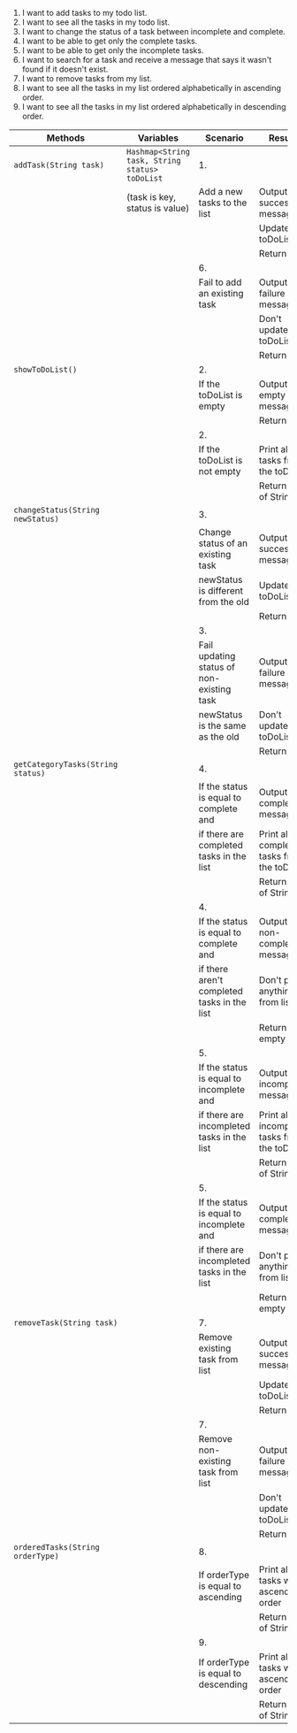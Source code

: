1. I want to add tasks to my todo list.
2. I want to see all the tasks in my todo list.
3. I want to change the status of a task between incomplete and complete.
4. I want to be able to get only the complete tasks.
5. I want to be able to get only the incomplete tasks.
6. I want to search for a task and receive a message that says it wasn't found if it doesn't exist.
7. I want to remove tasks from my list.
8. I want to see all the tasks in my list ordered alphabetically in ascending order.
9. I want to see all the tasks in my list ordered alphabetically in descending order.



| Methods                           | Variables                                      | Scenario                                    | Results                                           |
|-----------------------------------|------------------------------------------------|---------------------------------------------|---------------------------------------------------|
| `addTask(String task)`            | `Hashmap<String task, String status> toDoList` | 1.                                          |                                                   |
|                                   | (task is key, status is value)                 | Add a new tasks to the list                 | Output success message                            |
|                                   |                                                |                                             | Update toDoList                                   |
|                                   |                                                |                                             | Return true                                       |
|                                   |                                                | 6.                                          |                                                   |
|                                   |                                                | Fail to add an existing task                | Output failure message                            |
|                                   |                                                |                                             | Don't update the toDoList                         |
|                                   |                                                |                                             | Return false                                      |
| `showToDoList()`                  |                                                | 2.                                          |                                                   |
|                                   |                                                | If the toDoList is empty                    | Output empty message                              |
|                                   |                                                |                                             | Return false                                      |
|                                   |                                                | 2.                                          |                                                   |
|                                   |                                                | If the toDoList is not empty                | Print all the tasks from the toDoList             |
|                                   |                                                |                                             | Return a list of Strings                          |
| `changeStatus(String newStatus)`  |                                                | 3.                                          |                                                   |
|                                   |                                                | Change status of an existing task           | Output success message                            |
|                                   |                                                | newStatus is different from the old         | Update toDoList                                   |
|                                   |                                                |                                             | Return true                                       |
|                                   |                                                | 3.                                          |                                                   |
|                                   |                                                | Fail updating status of non-existing task   | Output failure message                            |
|                                   |                                                | newStatus is the same as the old            | Don't update the toDoList                         |
|                                   |                                                |                                             | Return false                                      |
| `getCategoryTasks(String status)` |                                                | 4.                                          |                                                   |
|                                   |                                                | If the status is equal to complete and      | Output completed message                          |
|                                   |                                                | if there are completed tasks in the list    | Print all the completed tasks from the toDoList   |
|                                   |                                                |                                             | Return a list of Strings                          |
|                                   |                                                | 4.                                          |                                                   |
|                                   |                                                | If the status is equal to complete and      | Output non-completed message                      |
|                                   |                                                | if there aren't completed tasks in the list | Don't print anything from list                    |
|                                   |                                                |                                             | Return empty list                                 |
|                                   |                                                | 5.                                          |                                                   |
|                                   |                                                | If the status is equal to incomplete and    | Output incompleted message                        |
|                                   |                                                | if there are incompleted tasks in the list  | Print all the incompleted tasks from the toDoList |
|                                   |                                                |                                             | Return a list of Strings                          |
|                                   |                                                | 5.                                          |                                                   |
|                                   |                                                | If the status is equal to incomplete and    | Output completed message                          |
|                                   |                                                | if there are incompleted tasks in the list  | Don't print anything from list                    |
|                                   |                                                |                                             | Return empty list                                 |
| `removeTask(String task)`         |                                                | 7.                                          |                                                   |
|                                   |                                                | Remove existing task from list              | Output success message                            |
|                                   |                                                |                                             | Update toDoList                                   |
|                                   |                                                |                                             | Return true                                       |
|                                   |                                                | 7.                                          |                                                   |
|                                   |                                                | Remove non-existing task from list          | Output failure message                            |
|                                   |                                                |                                             | Don't update the toDoList                         |
|                                   |                                                |                                             | Return false                                      |
| `orderedTasks(String orderType)`  |                                                | 8.                                          |                                                   |
|                                   |                                                | If orderType is equal to ascending          | Print all the tasks with ascending order          |
|                                   |                                                |                                             | Return a list of Strings                          |
|                                   |                                                | 9.                                          |                                                   |
|                                   |                                                | If orderType is equal to descending         | Print all the tasks with ascending order          |
|                                   |                                                |                                             | Return a list of Strings                          |
